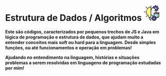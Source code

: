 # Estrutura de Dados / Algoritmos <img height="50" src="./img/idea.png">

**Este são códigos, caracterizados por pequenos trechos de JS e Java em lógica de programação e estrutura de dados, que ajudam muito a entender conceitos mais soft ou hard para a linguagem. Desde simples funções, ou até funcionamentos e operação em problemas!**

**Ajudando no entendimento na linguagem, histórias e situações problemas a serem resolvidas em linguagens de programação estudadas por mim!**